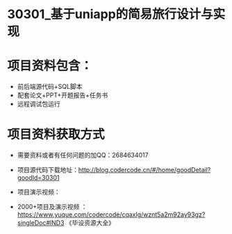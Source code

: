  # 30301_基于uniapp的简易旅行设计与实现
 
 # 项目资料包含：
 * 前后端源代码+SQL脚本
 * 配套论文+PPT+开题报告+任务书
 * 远程调试包运行

 # 项目资料获取方式
 * 需要资料或者有任何问题的加QQ：2684634017

 * 项目源代码下载地址：http://blog.codercode.cn/#/home/goodDetail?goodId=30301
 
 
 * 项目演示视频：[
 ](https://graduation-images.oss-cn-beijing.aliyuncs.com/videos/30301/springboot%E5%9F%BA%E4%BA%8Euniapp%E7%9A%84%E7%AE%80%E6%98%93%E6%97%85%E8%A1%8C%E8%AE%BE%E8%AE%A1%E4%B8%8E%E5%AE%9E%E7%8E%B0%E5%B0%8F%E7%A8%8B%E5%BA%8F%E7%AB%AF%E6%BC%94%E7%A4%BA%E5%BD%95%E5%83%8F2024.mp4)

 * 2000+项目及演示视频 ：https://www.yuque.com/codercode/cqaxlg/wznt5a2m92ay93gz?singleDoc#lND3 《毕设资源大全》
   
